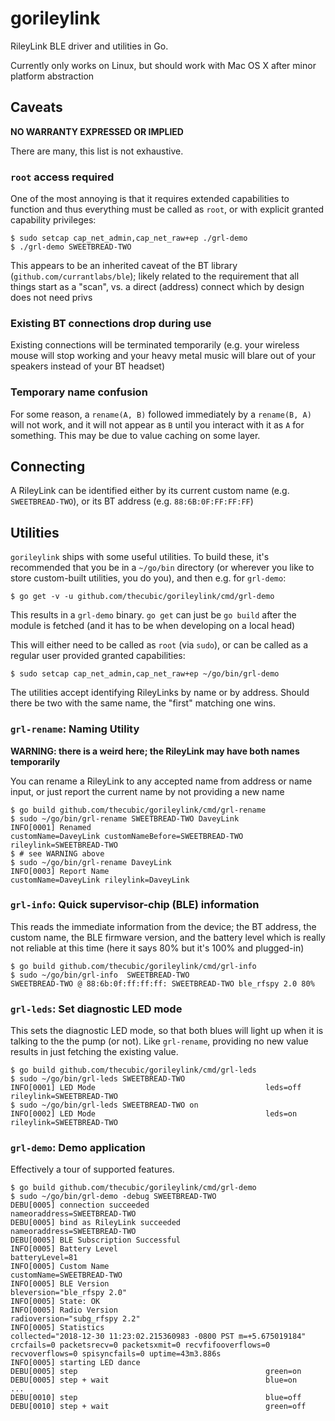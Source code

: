 # gorileylink
RileyLink BLE driver and utilities in Go.

Currently only works on Linux, but should work with Mac OS X after minor platform abstraction

## Caveats

**NO WARRANTY EXPRESSED OR IMPLIED**

There are many, this list is not exhaustive.  

### `root` access required

One of the most annoying is that it requires extended capabilities to function and thus everything must be called as `root`, or with explicit granted capability privileges:

```
$ sudo setcap cap_net_admin,cap_net_raw+ep ./grl-demo
$ ./grl-demo SWEETBREAD-TWO
```

This appears to be an inherited caveat of the BT library (`github.com/currantlabs/ble`); likely related to the requirement that all things start as a "scan", vs. a direct (address) connect which by design does not need privs

### Existing BT connections drop during use

Existing connections will be terminated temporarily (e.g. your wireless mouse will stop working and your heavy metal music will blare out of your speakers instead of your BT headset)

### Temporary name confusion

For some reason, a `rename(A, B)` followed immediately by a `rename(B, A)` will not work, and it will not appear as `B` until you interact with it as `A` for something.  This may be due to value caching on some layer.

## Connecting

A RileyLink can be identified either by its current custom name (e.g. `SWEETBREAD-TWO`), or its BT address (e.g. `88:6B:0F:FF:FF:FF`)

## Utilities

`gorileylink` ships with some useful utilities.  To build these, it's recommended that you be in a `~/go/bin` directory (or wherever you like to store custom-built utilities, you do you), and then e.g. for `grl-demo`:

```
$ go get -v -u github.com/thecubic/gorileylink/cmd/grl-demo
```

This results in a `grl-demo` binary.  `go get` can just be `go build` after the module is fetched (and it has to be when developing on a local head)

This will either need to be called as `root` (via `sudo`), or can be called as a regular user provided granted capabilities:

```
$ sudo setcap cap_net_admin,cap_net_raw+ep ~/go/bin/grl-demo
```

The utilities accept identifying RileyLinks by name or by address.  Should there be two with the same name, the "first" matching one wins.

### `grl-rename`: Naming Utility

**WARNING: there is a weird here; the RileyLink may have both names temporarily**

You can rename a RileyLink to any accepted name from address or name input, or just report the current name by not providing a new name

```
$ go build github.com/thecubic/gorileylink/cmd/grl-rename
$ sudo ~/go/bin/grl-rename SWEETBREAD-TWO DaveyLink
INFO[0001] Renamed                                       customName=DaveyLink customNameBefore=SWEETBREAD-TWO rileylink=SWEETBREAD-TWO
$ # see WARNING above
$ sudo ~/go/bin/grl-rename DaveyLink
INFO[0003] Report Name                                   customName=DaveyLink rileylink=DaveyLink
```

### `grl-info`: Quick supervisor-chip (BLE) information

This reads the immediate information from the device; the BT address, the custom name, the BLE firmware version, and the battery level which is really not reliable at this time (here it says 80% but it's 100% and plugged-in)

```
$ go build github.com/thecubic/gorileylink/cmd/grl-info
$ sudo ~/go/bin/grl-info  SWEETBREAD-TWO
SWEETBREAD-TWO @ 88:6b:0f:ff:ff:ff: SWEETBREAD-TWO ble_rfspy 2.0 80%
```

### `grl-leds`: Set diagnostic LED mode

This sets the diagnostic LED mode, so that both blues will light up when it is talking to the the pump (or not).  Like `grl-rename`, providing no new value results in just fetching the existing value.

```
$ go build github.com/thecubic/gorileylink/cmd/grl-leds 
$ sudo ~/go/bin/grl-leds SWEETBREAD-TWO
INFO[0001] LED Mode                                      leds=off rileylink=SWEETBREAD-TWO
$ sudo ~/go/bin/grl-leds SWEETBREAD-TWO on
INFO[0002] LED Mode                                      leds=on rileylink=SWEETBREAD-TWO
```

### `grl-demo`: Demo application

Effectively a tour of supported features.

```
$ go build github.com/thecubic/gorileylink/cmd/grl-demo
$ sudo ~/go/bin/grl-demo -debug SWEETBREAD-TWO
DEBU[0005] connection succeeded                          nameoraddress=SWEETBREAD-TWO
DEBU[0005] bind as RileyLink succeeded                   nameoraddress=SWEETBREAD-TWO
DEBU[0005] BLE Subscription Successful                  
INFO[0005] Battery Level                                 batteryLevel=81
INFO[0005] Custom Name                                   customName=SWEETBREAD-TWO
INFO[0005] BLE Version                                   bleversion="ble_rfspy 2.0"
INFO[0005] State: OK                                    
INFO[0005] Radio Version                                 radioversion="subg_rfspy 2.2"
INFO[0005] Statistics                                    collected="2018-12-30 11:23:02.215360983 -0800 PST m=+5.675019184" crcfails=0 packetsrecv=0 packetsxmit=0 recvfifooverflows=0 recvoverflows=0 spisyncfails=0 uptime=43m3.886s
INFO[0005] starting LED dance                           
DEBU[0005] step                                          green=on
DEBU[0005] step + wait                                   blue=on
...
DEBU[0010] step                                          blue=off
DEBU[0010] step + wait                                   green=off

```
